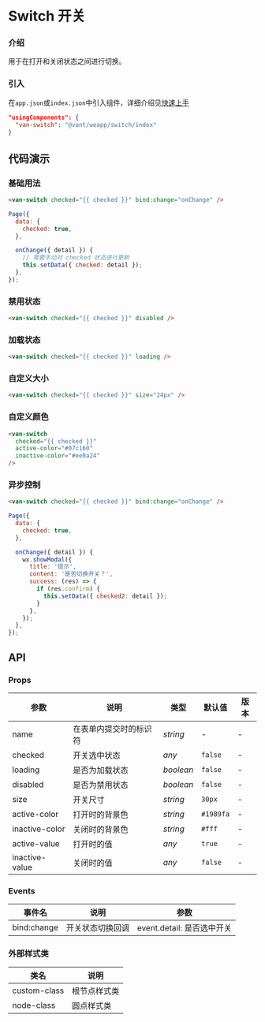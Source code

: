 # Switch 开关

### 介绍

用于在打开和关闭状态之间进行切换。

### 引入

在`app.json`或`index.json`中引入组件，详细介绍见[快速上手](#/quickstart#yin-ru-zu-jian)

```json
"usingComponents": {
  "van-switch": "@vant/weapp/switch/index"
}
```

## 代码演示

### 基础用法

```html
<van-switch checked="{{ checked }}" bind:change="onChange" />
```

```javascript
Page({
  data: {
    checked: true,
  },

  onChange({ detail }) {
    // 需要手动对 checked 状态进行更新
    this.setData({ checked: detail });
  },
});
```

### 禁用状态

```html
<van-switch checked="{{ checked }}" disabled />
```

### 加载状态

```html
<van-switch checked="{{ checked }}" loading />
```

### 自定义大小

```html
<van-switch checked="{{ checked }}" size="24px" />
```

### 自定义颜色

```html
<van-switch
  checked="{{ checked }}"
  active-color="#07c160"
  inactive-color="#ee0a24"
/>
```

### 异步控制

```html
<van-switch checked="{{ checked }}" bind:change="onChange" />
```

```js
Page({
  data: {
    checked: true,
  },

  onChange({ detail }) {
    wx.showModal({
      title: '提示',
      content: '是否切换开关？',
      success: (res) => {
        if (res.confirm) {
          this.setData({ checked2: detail });
        }
      },
    });
  },
});
```

## API

### Props

| 参数           | 说明                   | 类型      | 默认值    | 版本 |
| -------------- | ---------------------- | --------- | --------- | ---- |
| name           | 在表单内提交时的标识符 | _string_  | -         | -    |
| checked        | 开关选中状态           | _any_     | `false`   | -    |
| loading        | 是否为加载状态         | _boolean_ | `false`   | -    |
| disabled       | 是否为禁用状态         | _boolean_ | `false`   | -    |
| size           | 开关尺寸               | _string_  | `30px`    | -    |
| active-color   | 打开时的背景色         | _string_  | `#1989fa` | -    |
| inactive-color | 关闭时的背景色         | _string_  | `#fff`    | -    |
| active-value   | 打开时的值             | _any_     | `true`    | -    |
| inactive-value | 关闭时的值             | _any_     | `false`   | -    |

### Events

| 事件名      | 说明             | 参数                       |
| ----------- | ---------------- | -------------------------- |
| bind:change | 开关状态切换回调 | event.detail: 是否选中开关 |

### 外部样式类

| 类名         | 说明         |
| ------------ | ------------ |
| custom-class | 根节点样式类 |
| node-class   | 圆点样式类   |
